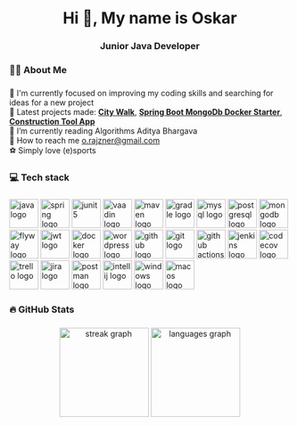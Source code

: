 <h1 align="center">Hi 👋, My name is Oskar</h1>
<h3 align="center">Junior Java Developer</h3>

###

### 👩‍💻  About Me

###

🔭 I'm currently focused on improving my coding skills and searching for ideas for a new project<br>
📣 Latest projects made: 
[**City Walk**](https://github.com/viepovsky/City-Weather-App),
[**Spring Boot MongoDb Docker Starter**](https://github.com/viepovsky/sample-starter-springboot-mongodb-api-docker-compose),
[**Construction Tool App**](https://github.com/viepovsky/construction-tool-app)<br>
🌱 I’m currently reading Algorithms Aditya Bhargava<br>
📧 How to reach me o.rajzner@gmail.com<br>
⚽ Simply love (e)sports

###


### 💻 Tech stack

###

<div align="left">
  <img src="https://cdn.jsdelivr.net/gh/devicons/devicon/icons/java/java-original.svg" height="52" width="52" alt="java logo" title="Java"  />
  <img src="https://cdn.jsdelivr.net/gh/devicons/devicon/icons/spring/spring-original.svg" height="52" width="52" alt="spring logo"  title="Spring"  />
  <img src="https://junit.org/junit5/assets/img/junit5-logo.png" height="52" width="52" alt="junit5"  title="JUnit5"  />
  <img src="https://avatars.githubusercontent.com/u/1171922?v=4" height="52" width="52" alt="vaadin logo"  title="Vaadin"  />
  <img src="https://www.svgrepo.com/show/373829/maven.svg" height="52" width="52" alt="maven logo"  title="Maven"  />
  <img src="https://gradle.org/images/gradle-knowledge-graph-logo.png?20170228" height="52" width="52" alt="gradle logo"  title="Gradle"  />
  <img src="https://cdn.jsdelivr.net/gh/devicons/devicon/icons/mysql/mysql-original.svg" height="52" width="52" alt="mysql logo"  title="MySQL"  />
  <img src="https://cdn.icon-icons.com/icons2/2415/PNG/512/postgresql_plain_wordmark_logo_icon_146390.png" height="52" width="52" alt="postgresql logo"  title="PostgreSQL"  />
  <img src="https://static-00.iconduck.com/assets.00/mongodb-icon-512x512-mhzq0108.png" height="52" width="52" alt="mongodb logo"  title="MongoDB"  />
  <img src="https://flywaydb.org/wp-content/uploads/2020/12/cropped-favicon.png" height="52" width="52" alt="flyway logo"  title="Flyway"  />
  <img src="https://img.icons8.com/color/512/java-web-token.png" height="52" width="52" alt="jwt logo"  title="JWT"  />
  <img src="https://www.docker.com/wp-content/uploads/2022/03/vertical-logo-monochromatic.png" height="52" width="52" alt="docker logo"  title="Docker"  />
  <img src="https://cdn.jsdelivr.net/gh/devicons/devicon/icons/wordpress/wordpress-original.svg" height="52" width="52" alt="wordpress logo"  title="WordPress"  />
  <img src="https://cdn.jsdelivr.net/gh/devicons/devicon/icons/github/github-original.svg" height="52" width="52" alt="github logo"  title="GitHub"  />
  <img src="https://cdn.jsdelivr.net/gh/devicons/devicon/icons/git/git-original.svg" height="52" width="52" alt="git logo"  title="Git"  />
  <img src="https://avatars.githubusercontent.com/u/44036562?s=280&v=4" height="52" width="52" alt="github actions logo"  title="Github actions"  />
  <img src="https://cdn.icon-icons.com/icons2/2107/PNG/512/file_type_jenkins_icon_130515.png" height="52" width="52" alt="jenkins logo"  title="Jenkins"  />
  <img src="https://avatars.githubusercontent.com/u/8226205?s=280&v=4" height="52" width="52" alt="codecov logo"  title="Codecov"  />
  <img src="https://cdn.jsdelivr.net/gh/devicons/devicon/icons/trello/trello-plain.svg" height="52" width="52" alt="trello logo"  title="Trello"  />
  <img src="https://cdn.jsdelivr.net/gh/devicons/devicon/icons/jira/jira-original.svg" height="52" width="52" alt="jira logo"  title="Jira"  />
  <img src="https://www.svgrepo.com/show/354202/postman-icon.svg" height="52" width="52" alt="postman logo"  title="Postman"  />
  <img src="https://upload.wikimedia.org/wikipedia/commons/thumb/9/9c/IntelliJ_IDEA_Icon.svg/2048px-IntelliJ_IDEA_Icon.svg.png" height="52" width="52" alt="intellij logo"  title="IntelliJ IDEA"  />
  <img src="https://cdn.jsdelivr.net/gh/devicons/devicon/icons/windows8/windows8-original.svg" height="52" width="52" alt="windows logo"  title="Windows"  />
  <img src="https://cdn-icons-png.flaticon.com/512/2/2235.png" height="52" width="52" alt="macos logo"  title="MacOS"  />
</div>

###

### 🔥 GitHub Stats

###

<div align="center">
  <img src="https://streak-stats.demolab.com?user=viepovsky&theme=dracula&hide_border=true" height="160" alt="streak graph"  />
  <img src="https://github-readme-stats-sigma-five.vercel.app/api/top-langs/?username=viepovsky&theme=dracula&hide_border=true&include_all_commits=false&count_private=false&layout=compact" height="160" alt="languages graph"  />
</div>
